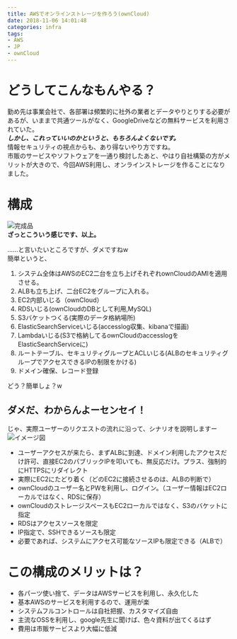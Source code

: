 ```yaml
---
title: AWSでオンラインストレージを作ろう(ownCloud)
date: 2018-11-06 14:01:48
categories: infra
tags:
- AWS
- JP
- ownCloud
---
```


# どうしてこんなもんやる？
勤め先は事業会社で、各部署は頻繁的に社外の業者とデータやりとりする必要があるが、いままで共通ツールがなく、GoogleDriveなどの無料サービスを利用されていた。  
___しかし、これっていいのかというと、もちろんよくないです。___  
情報セキュリティの視点からも、あり得ないやり方ですね。  
市販のサービスやソフトウェアを一通り検討したあと、やはり自社構築の方がメリットが大きので、今回AWS利用し、オンラインストレージを作ることになりました。
<!--more-->

# 構成
![完成品](owncloud1.jpg)  
__ざっとこういう感じです、以上。__  

......と言いたいところですが、ダメですねw  
簡単というと、  
1. システム全体はAWSのEC2二台を立ち上げそれぞれownCloudのAMIを適用させる。  
1. ALBも立ち上げ、二台EC2をグループに入れる。  
1. EC2内部いじる（ownCloud）  
1. RDSいじる(ownCloudのDBとして利用,MySQL)
1. S3バケットつくる(実際のデータ格納場所)  
1. ElasticSearchServiceいじる(accesslog収集、kibanaで描画)  
1. Lambdaいじる(S3で格納してるownCloudのaccesslogをElasticSearchServiceに)
1. ルートテーブル、セキュリティグループとACLいじる(ALBのセキュリティグループでアクセスできるIPの制限をかける)
1. ドメイン確保、レコード登録  

どう？簡単しょ？w  

## ダメだ、わからんよーセンセイ！
じゃ、実際ユーザーのリクエストの流れに沿って、シナリオを説明しますー
![イメージ図](owncloud2.jpg)
- ユーザーアクセスが来たら、まずALBに到達、ドメイン利用したアクセスだけ許可、直接EC2のパブリックIPを叩いても、無反応だけ。プラス、強制的にHTTPSにリダイレクト
- 実際にEC2にたどり着く（どのEC2に接続させるのは、ALBの判断で）
- ownCloudのユーザー名とPWを利用し、ログイン。（ユーザー情報はEC2ローカルではなく、RDSに保存）
- ownCloudのストレージスペースもEC2ローカルではなく、S3のバケットに指定
- RDSはアクセスソースを限定
- IP指定で、SSHできるソースも限定
- 必要であれば、システムにアクセス可能なソースIPも限定できる（ALBで）

# この構成のメリットは？
- 各パーツ使い捨て、データはAWSサービスを利用し、永久化した
- 基本AWSのサービスを利用するので、運用が楽
- システムフルコントロールは自社把握、カスタマイズ自由
- 主流なOSSを利用し、google先生に聞けば、色々資料が出てくるはず
- 費用は市販サービスより大幅に低減
